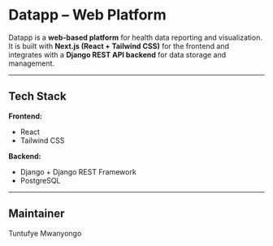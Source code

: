 # Datapp – Web Platform

Datapp is a **web-based platform** for health data reporting and visualization.  
It is built with **Next.js (React + Tailwind CSS)** for the frontend and integrates with a **Django REST API backend** for data storage and management.  


---

## Tech Stack

**Frontend:**
- React 
- Tailwind CSS  


**Backend:**
- Django + Django REST Framework  
- PostgreSQL  

---

## Maintainer 

Tuntufye Mwanyongo

